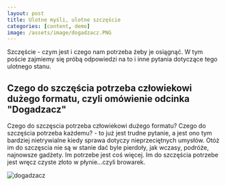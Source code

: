 ```yaml
---
layout: post
title: Ulotne myśli, ulotne szczęście
categories: [content, demo]
image: /assets/image/dogadzacz.PNG
---
```


Szczęście - czym jest i czego nam potrzeba żeby je osiągnąć. W tym poście zajmiemy się próbą odpowiedzi na to i inne pytania dotyczące tego ulotnego stanu.

## Czego do szczęścia potrzeba człowiekowi dużego formatu, czyli omówienie odcinka "Dogadzacz"

Czego do szczęscia potrzeba człowiekowi dużego formatu? Czego do szczęścia potrzeba każdemu? - to już jest trudne pytanie, a jest ono tym bardziej nietrywialne kiedy sprawa dotyczy nieprzeciętnych umysłów. Otóż im do szczęscia nie są w stanie dać byle pierdoły, jak wczasy, podróże, najnowsze gadżety. Im potrzebe jest coś więcej. Im do szczęścia potrzebe jest wręcz czyste złoto w płynie...czyli browarek. 

![dogadzacz](https://kinomysli.github.io/notatnik/assets/image/dogadzacz.PNG)
